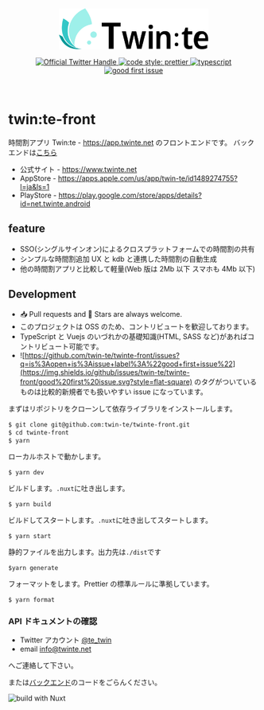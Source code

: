 <div style="padding: 20px" align="center">

<p>
    <img src="./src/assets/img/Twintelogo-color.png" width="300">
</p>
<p>
    <a href="https://twitter.com/intent/followscreen_name=te_twin">
    <img src="https://flat.badgen.net/twitter/follow/te_twin?icon=twitter&label=%40te_twin" alt="Official Twitter Handle" />
    </a>
    <a href="https://github.com/prettier/prettier">
    <img alt="code style: prettier" src="https://img.shields.io/badge/code_style-prettier-ff69b4.svg?style=flat-square">
    </a>
    <a href="https://github.com/microsoft/TypeScript">
    <img src="https://flat.badgen.net/badge/icon/typescript?icon=typescript&label" alt="typescript" />
    </a>
    <a href="https://github.com/twin-te/twinte-front/issues?q=is%3Aopen+is%3Aissue+label%3A%22good+first+issue%22">
    <img alt="good first issue" src="https://img.shields.io/github/issues/twin-te/twinte-front/good%20first%20issue.svg?style=flat-square">
    </a>
</p>

</div>

# twin:te-front

時間割アプリ
Twin:te - https://app.twinte.net のフロントエンドです。
バックエンドは[こちら](https://github.com/twin-te/twinte-server)

- 公式サイト - https://www.twinte.net
- AppStore - https://apps.apple.com/us/app/twin-te/id1489274755?l=ja&ls=1
- PlayStore - https://play.google.com/store/apps/details?id=net.twinte.android

## feature

- SSO(シングルサインオン)によるクロスプラットフォームでの時間割の共有
- シンプルな時間割追加 UX と kdb と連携した時間割の自動生成
- 他の時間割アプリと比較して軽量(Web 版は 2Mb 以下 スマホも 4Mb 以下)

## Development

- 📥 Pull requests and 🌟 Stars are always welcome.
- このプロジェクトは OSS のため、コントリビュートを歓迎しております。
- TypeScript と Vuejs のいづれかの基礎知識(HTML, SASS など)があればコントリビュート可能です。
- ![https://github.com/twin-te/twinte-front/issues?q=is%3Aopen+is%3Aissue+label%3A%22good+first+issue%22](https://img.shields.io/github/issues/twin-te/twinte-front/good%20first%20issue.svg?style=flat-square) のタグがついているものは比較的新規者でも扱いやすい issue になっています。

まずはリポジトリをクローンして依存ライブラリをインストールします。

```
$ git clone git@github.com:twin-te/twinte-front.git
$ cd twinte-front
$ yarn
```

ローカルホストで動かします。

```
$ yarn dev
```

ビルドします。`.nuxt`に吐き出します。

```
$ yarn build
```

ビルドしてスタートします。`.nuxt`に吐き出してスタートします。

```
$ yarn start
```

静的ファイルを出力します。出力先は`./dist`です

```
$yarn generate
```

フォーマットをします。Prettier の標準ルールに準拠しています。

```
$ yarn format
```

### API ドキュメントの確認

- Twitter アカウント [@te_twin](https://twitter.com/te_twin)
- email info@twinte.net

へご連絡して下さい。

または[バックエンド](https://github.com/twin-te/twinte-server)のコードをごらんください。

![build with Nuxt](https://ja.nuxtjs.org/logos/built-with-nuxt.svg)

```

```

